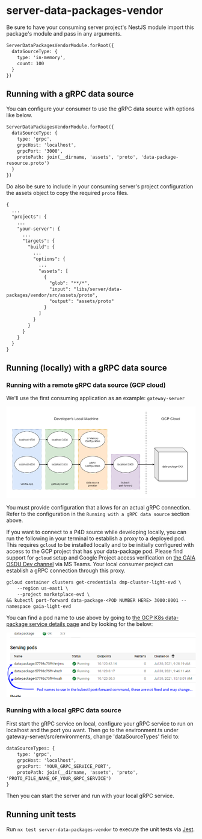 # server-data-packages-vendor

Be sure to have your consuming server project's NestJS module import this package's module and pass in any arguments.

```
ServerDataPackagesVendorModule.forRoot({
  dataSourceType: {
    type: 'in-memory',
    count: 100
  }
})
```

## Running with a gRPC data source

You can configure your consumer to use the gRPC data source with options like below.

```
ServerDataPackagesVendorModule.forRoot({
  dataSourceType: {
    type: 'grpc',
    grpcHost: 'localhost',
    grpcPort: '3000',
    protoPath: join(__dirname, 'assets', 'proto', 'data-package-resource.proto')
  }
})
```

Do also be sure to include in your consuming server's project configuration the assets object to copy the required `proto` files.

```
{
  ...
  "projects": {
    ...
    "your-server": {
      ...
      "targets": {
        "build": {
          ...
          "options": {
            ...
            "assets": [
              {
                "glob": "**/*",
                "input": "libs/server/data-packages/vendor/src/assets/proto",
                "output": "assets/proto"
              }
            ]
          }
        }
      }
    }
  }
}
```

## Running (locally) with a gRPC data source

### Running with a remote gRPC data source (GCP cloud)

We'll use the first consuming application as an example: `gateway-server` 

![data-source dependency injection](./README-dependencyinjection.png)

You must provide configuration that allows for an actual gRPC connection. Refer to the configuration in the `Running with a gRPC data source` section above.

If you want to connect to a P4D source while developing locally, you can run the following in your terminal to establish a proxy to a deployed pod. This requires `gcloud` to be installed locally and to be initially configured with access to the GCP project that has your data-package pod. Please find support for `gcloud` setup and Google Project access verification on [the GAIA OSDU Dev channel](https://teams.microsoft.com/l/channel/19%3a04d495ed644941949e37523beb6f7f14%40thread.skype/Dev?groupId=a48f135a-8890-43b9-9cbc-67e3a6ba2864&tenantId=41ff26dc-250f-4b13-8981-739be8610c21) via MS Teams. Your local consumer project can establish a gRPC connection through this proxy. 

```
gcloud container clusters get-credentials dmp-cluster-light-evd \
	--region us-east1 \
	--project marketplace-evd \
&& kubectl port-forward data-package-<POD NUMBER HERE> 3000:8001 --namespace gaia-light-evd
```

You can find a pod name to use above by going to [the GCP K8s data-package service details page](https://console.cloud.google.com/kubernetes/service/us-east1/dmp-cluster-light-evd/gaia-light-evd/data-package/overview?project=marketplace-evd) and by looking for the below:

![data-package pod names](./README-gcp-pod-names.png)

### Running with a local gRPC data source

First start the gRPC service on local, configure your gRPC service to run on localhost and the port you want. Then go to the environment.ts under gateway-server/src/environments, change 'dataSourceTypes' field to:

```
dataSourceTypes: {
    type: 'grpc',
    grpcHost: 'localhost',
    grpcPort: 'YOUR_GRPC_SERVICE_PORT',
    protoPath: join(__dirname, 'assets', 'proto', 'PROTO_FILE_NAME_OF_YOUR_GRPC_SERVICE')
}
```

Then you can start the server and run with your local gRPC service.

## Running unit tests

Run `nx test server-data-packages-vendor` to execute the unit tests via [Jest](https://jestjs.io).
